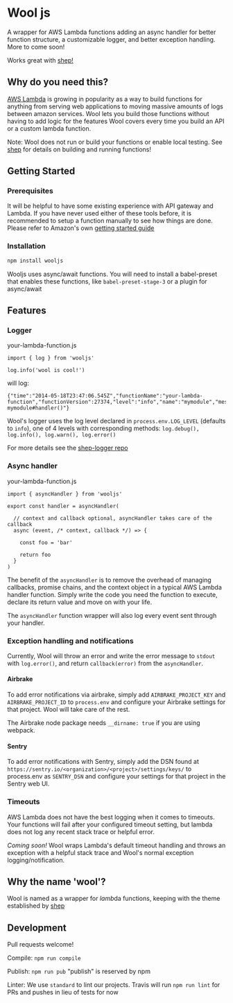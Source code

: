 # Wool js

A wrapper for AWS Lambda functions adding an async handler for better function structure, 
a customizable logger, and better exception handling. More to come soon!

Works great with [shep!](https://github.com/bustlelabs/shep)

## Why do you need this?

[AWS Lambda](https://aws.amazon.com/lambda/) is growing in popularity as a way to build
functions for anything from serving web applications to moving massive amounts of logs
between amazon services. Wool lets you build those functions without having to
add logic for the features Wool covers every time you build an API or a custom
lambda function.

Note: Wool does not run or build your functions or enable local testing. See [shep](https://github.com/bustlelabs/shep) for details on building and running functions!

## Getting Started

### Prerequisites

It will be helpful to have some existing experience with API gateway and Lambda. If you have never used either of these tools before, it is recommended to setup a function manually to see how things are done. Please refer to Amazon's own [getting started guide](http://docs.aws.amazon.com/apigateway/latest/developerguide/getting-started.html)

### Installation

```bash
npm install wooljs
```

Wooljs uses async/await functions. You will need to install a babel-preset that enables these functions, like `babel-preset-stage-3` or a plugin for async/await

## Features

### Logger

your-lambda-function.js
```
import { log } from 'wooljs'

log.info('wool is cool!')
```

will log:

```
{"time":"2014-05-18T23:47:06.545Z","functionName":"your-lambda-function","functionVersion":27374,"level":"info","name":"mymodule","message":"Starting mymodule#handler()"}
```

Wool's logger uses the log level declared in `process.env.LOG_LEVEL` (defaults to `info`), one of 4 levels with corresponding methods: `log.debug(), log.info(), log.warn(), log.error()`

For more details see the [shep-logger repo](https://github.com/bustlelabs/shep-logger)

### Async handler

your-lambda-function.js
```
import { asyncHandler } from 'wooljs'

export const handler = asyncHandler(

  // context and callback optional, asyncHandler takes care of the callback
  async (event, /* context, callback */) => {

    const foo = 'bar'

    return foo
  }
)
```

The benefit of the `asyncHandler` is to remove the overhead of managing callbacks, promise chains, and the context object in a typical AWS Lambda handler function. Simply write the code you need the function to execute, declare its return value and move on with your life.

The `asyncHandler` function wrapper will also log every event sent through your handler.

### Exception handling and notifications

Currently, Wool will throw an error and write the error message to `stdout` with `log.error()`, and return `callback(error)` from the `asyncHandler`. 

#### Airbrake

To add error notifications via airbrake, simply add `AIRBRAKE_PROJECT_KEY` and `AIRBRAKE_PROJECT_ID` to `process.env` and configure your Airbrake settings for that project. Wool will take care of the rest.

The Airbrake node package needs `__dirname: true` if you are using webpack.

#### Sentry

To add error notifications with Sentry, simply add the DSN found at `https://sentry.io/<organization>/<project>/settings/keys/` to process.env as `SENTRY_DSN` and configure your settings for that project in the Sentry web UI.

### Timeouts

AWS Lambda does not have the best logging when it comes to timeouts. Your functions will fail after your configured timeout setting, but lambda does not log any recent stack trace or helpful error.

*Coming soon!* Wool wraps Lambda's default timeout handling and throws an exception with a helpful stack trace and Wool's normal exception logging/notification.

## Why the name 'wool'?

Wool is named as a wrapper for *lamb*da functions, keeping with the theme established by [shep](https://github.com/bustlelabs/shep)

## Development

Pull requests welcome!

Compile: `npm run compile`

Publish: `npm run pub` "publish" is reserved by npm

Linter: We use `standard` to lint our projects. Travis will run `npm run lint` for PRs and pushes in lieu of tests for now
